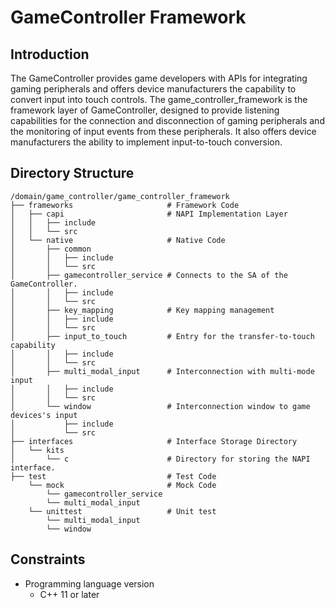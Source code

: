# GameController Framework

## Introduction

The GameController provides game developers with APIs for integrating gaming peripherals and offers device manufacturers the capability
to convert input into touch controls.
The game_controller_framework is the framework layer of GameController, designed to provide listening capabilities for the connection 
and disconnection of gaming peripherals and the monitoring of input events from these peripherals. It also offers device manufacturers 
the ability to implement input-to-touch conversion.

## Directory Structure

```
/domain/game_controller/game_controller_framework
├── frameworks                     # Framework Code
│   ├── capi                       # NAPI Implementation Layer
│   │   ├── include
│   │   └── src
│   └── native                     # Native Code
│       ├── common
│       │   ├── include
│       │   └── src
│       ├── gamecontroller_service # Connects to the SA of the GameController.
│       │   ├── include
│       │   └── src
│       ├── key_mapping            # Key mapping management 
│       │   ├── include
│       │   └── src
│       ├── input_to_touch         # Entry for the transfer-to-touch capability
│       │   ├── include
│       │   └── src
│       ├── multi_modal_input      # Interconnection with multi-mode input 
│       │   ├── include
│       │   └── src
│       └── window                 # Interconnection window to game devices's input
│           ├── include
│           └── src  
├── interfaces                     # Interface Storage Directory 
│   └── kits                        
│       └── c                      # Directory for storing the NAPI interface.
├── test                           # Test Code
    └── mock                       # Mock Code
        └── gamecontroller_service
        └── multi_modal_input
    └── unittest                   # Unit test  
        └── multi_modal_input 
        └── window   
```

## Constraints

- Programming language version
    - C++ 11 or later
